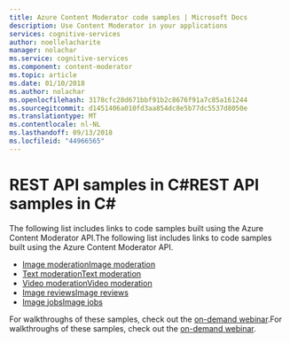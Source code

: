```yaml
---
title: Azure Content Moderator code samples | Microsoft Docs
description: Use Content Moderator in your applications
services: cognitive-services
author: noellelacharite
manager: nolachar
ms.service: cognitive-services
ms.component: content-moderator
ms.topic: article
ms.date: 01/10/2018
ms.author: nolachar
ms.openlocfilehash: 3178cfc28d671bbf91b2c8676f91a7c85a161244
ms.sourcegitcommit: d1451406a010fd3aa854dc8e5b77dc5537d8050e
ms.translationtype: MT
ms.contentlocale: nl-NL
ms.lasthandoff: 09/13/2018
ms.locfileid: "44966565"
---
```

# <a name="rest-api-samples-in-c"></a><span data-ttu-id="aefd6-103">REST API samples in C#</span><span class="sxs-lookup"><span data-stu-id="aefd6-103">REST API samples in C#</span></span>

<span data-ttu-id="aefd6-104">The following list includes links to code samples built using the Azure Content Moderator API.</span><span class="sxs-lookup"><span data-stu-id="aefd6-104">The following list includes links to code samples built using the Azure Content Moderator API.</span></span>

- [<span data-ttu-id="aefd6-105">Image moderation</span><span class="sxs-lookup"><span data-stu-id="aefd6-105">Image moderation</span></span>](https://github.com/MicrosoftContentModerator/ContentModerator-API-Samples/tree/master/ImageModeration)
- [<span data-ttu-id="aefd6-106">Text moderation</span><span class="sxs-lookup"><span data-stu-id="aefd6-106">Text moderation</span></span>](https://github.com/MicrosoftContentModerator/ContentModerator-API-Samples/tree/master/TextModeration)
- [<span data-ttu-id="aefd6-107">Video moderation</span><span class="sxs-lookup"><span data-stu-id="aefd6-107">Video moderation</span></span>](https://github.com/MicrosoftContentModerator/ContentModerator-API-Samples/tree/master/VideoModeration)
- [<span data-ttu-id="aefd6-108">Image reviews</span><span class="sxs-lookup"><span data-stu-id="aefd6-108">Image reviews</span></span>](https://github.com/MicrosoftContentModerator/ContentModerator-API-Samples/tree/master/ImageReviews)
- [<span data-ttu-id="aefd6-109">Image jobs</span><span class="sxs-lookup"><span data-stu-id="aefd6-109">Image jobs</span></span>](https://github.com/MicrosoftContentModerator/ContentModerator-API-Samples/tree/master/ImageJob)

<span data-ttu-id="aefd6-110">For walkthroughs of these samples, check out the [on-demand webinar](https://info.microsoft.com/cognitive-services-content-moderator-ondemand.html).</span><span class="sxs-lookup"><span data-stu-id="aefd6-110">For walkthroughs of these samples, check out the [on-demand webinar](https://info.microsoft.com/cognitive-services-content-moderator-ondemand.html).</span></span>
